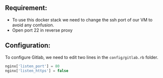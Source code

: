 ## Requirement:
- To use this docker stack we need to change the ssh port of our VM to avoid any confusion.
- Open port 22 in reverse proxy

## Configuration:

To configure Gitlab, we need to edit two lines in the `config/gitlab.rb` folder.

```js
nginx['listen_port'] = 80
nginx['listen_https'] = false
```